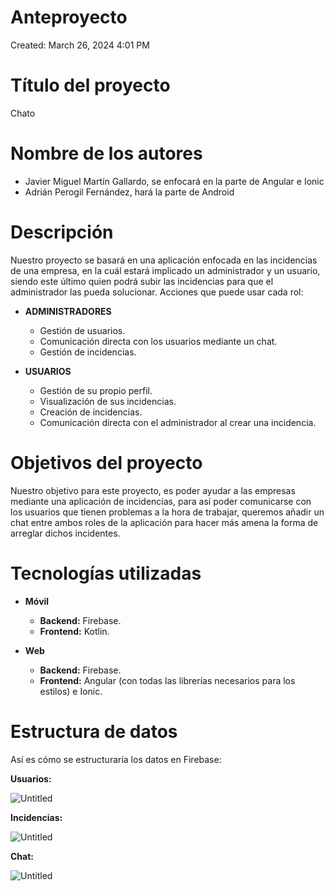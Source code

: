 # Anteproyecto

Created: March 26, 2024 4:01 PM

# Título del proyecto

Chato

# Nombre de los autores

- Javier Miguel Martín Gallardo, se enfocará en la parte de Angular e Ionic
- Adrián Perogil Fernández, hará la parte de Android

# Descripción

Nuestro proyecto se basará en una aplicación enfocada en las incidencias de una empresa, en la cuál estará implicado un administrador y un usuario, siendo este último quien podrá subir las incidencias para que el administrador las pueda solucionar. Acciones que puede usar cada rol:

- **ADMINISTRADORES**
    - Gestión de  usuarios.
    - Comunicación directa con los usuarios mediante un chat.
    - Gestión de incidencias.

- **USUARIOS**
    - Gestión de su propio perfil.
    - Visualización de sus incidencias.
    - Creación de incidencias.
    - Comunicación directa con el administrador al crear una incidencia.

# Objetivos del proyecto

Nuestro objetivo para este proyecto, es poder ayudar a las empresas mediante una aplicación de incidencias, para así poder comunicarse con los usuarios que tienen problemas a la hora de trabajar, queremos añadir un chat entre ambos roles de la aplicación para hacer más amena la forma de arreglar dichos incidentes.

# Tecnologías utilizadas

- **Móvil**
    - **Backend:** Firebase.
    - **Frontend:** Kotlin.

- **Web**
    - **Backend:** Firebase.
    - **Frontend:** Angular (con todas las librerías necesarios para los estilos) e Ionic.
    

# Estructura de datos

Así es cómo se estructuraría los datos en Firebase:

**Usuarios:**

![Untitled](Anteproyecto%20edcf7e2c613d47fca1f01db2293fd0f7/Untitled.png)

**Incidencias:**

![Untitled](Anteproyecto%20edcf7e2c613d47fca1f01db2293fd0f7/Untitled%201.png)

**Chat:**

![Untitled](Anteproyecto%20edcf7e2c613d47fca1f01db2293fd0f7/Untitled%202.png)
